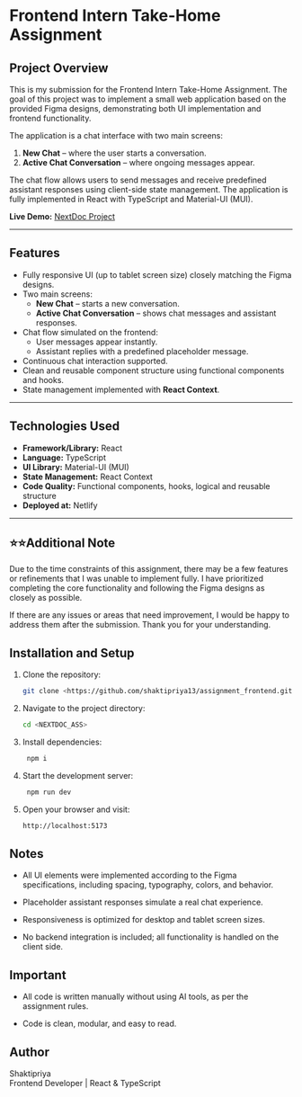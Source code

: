 # Frontend Intern Take-Home Assignment

## Project Overview

This is my submission for the Frontend Intern Take-Home Assignment. The goal of this project was to implement a small web application based on the provided Figma designs, demonstrating both UI implementation and frontend functionality.

The application is a chat interface with two main screens:

1. **New Chat** – where the user starts a conversation.
2. **Active Chat Conversation** – where ongoing messages appear.

The chat flow allows users to send messages and receive predefined assistant responses using client-side state management. The application is fully implemented in React with TypeScript and Material-UI (MUI).

**Live Demo:** [NextDoc Project](https://nextdoc-shaktipriya.netlify.app/)

---

## Features

- Fully responsive UI (up to tablet screen size) closely matching the Figma designs.
- Two main screens:
  - **New Chat** – starts a new conversation.
  - **Active Chat Conversation** – shows chat messages and assistant responses.
- Chat flow simulated on the frontend:
  - User messages appear instantly.
  - Assistant replies with a predefined placeholder message.
- Continuous chat interaction supported.
- Clean and reusable component structure using functional components and hooks.
- State management implemented with **React Context**.

---

## Technologies Used

- **Framework/Library:** React
- **Language:** TypeScript
- **UI Library:** Material-UI (MUI)
- **State Management:** React Context
- **Code Quality:** Functional components, hooks, logical and reusable structure
- **Deployed at:** Netlify

---

## ⭐⭐Additional Note

Due to the time constraints of this assignment, there may be a few features or refinements that I was unable to implement fully. I have prioritized completing the core functionality and following the Figma designs as closely as possible.

If there are any issues or areas that need improvement, I would be happy to address them after the submission. Thank you for your understanding.

## Installation and Setup

1. Clone the repository:
   ```bash
   git clone <https://github.com/shaktipriya13/assignment_frontend.git>
   ```
2. Navigate to the project directory:
   ```bash
   cd <NEXTDOC_ASS>
   ```
3. Install dependencies:
   ```bash
    npm i
   ```
4. Start the development server:
   ```bash
    npm run dev
   ```
5. Open your browser and visit:
   ```bash
   http://localhost:5173
   ```

## Notes

- All UI elements were implemented according to the Figma specifications, including spacing, typography, colors, and behavior.

- Placeholder assistant responses simulate a real chat experience.

- Responsiveness is optimized for desktop and tablet screen sizes.

- No backend integration is included; all functionality is handled on the client side.

## Important

- All code is written manually without using AI tools, as per the assignment rules.

- Code is clean, modular, and easy to read.

## Author

Shaktipriya<br>
Frontend Developer | React & TypeScript
